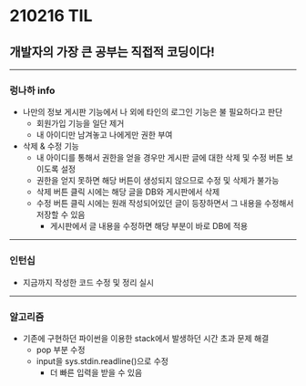 # 210216 TIL
## 개발자의 가장 큰 공부는 직접적 코딩이다!
------------------------------
### 렁나하 info
  * 나만의 정보 게시판 기능에서 나 외에 타인의 로그인 기능은 불 필요하다고 판단
      * 회원가입 기능을 일단 제거
      * 내 아이디만 남겨놓고 나에게만 권한 부여
  * 삭제 & 수정 기능
      * 내 아이디를 통해서 권한을 얻을 경우만 게시판 글에 대한 삭제 및 수정 버튼 보이도록 설정
      * 권한을 얻지 못하면 해당 버튼이 생성되지 않으므로 수정 및 삭제가 불가능
      * 삭제 버튼 클릭 시에는 해당 글을 DB와 게시판에서 삭제
      * 수정 버튼 클릭 시에는 원래 작성되어있던 글이 등장하면서 그 내용을 수정해서 저장할 수 있음
          * 게시판에서 글 내용을 수정하면 해당 부분이 바로 DB에 적용
-----------------------------
### 인턴십
 * 지금까지 작성한 코드 수정 및 정리 실시
----------------------------
### 알고리즘
 * 기존에 구현하던 파이썬을 이용한 stack에서 발생하던 시간 초과 문제 해결
   * pop 부분 수정
   * input을 sys.stdin.readline()으로 수정
     * 더 빠른 입력을 받을 수 있음
